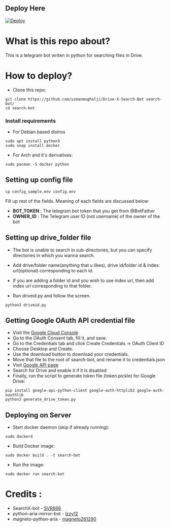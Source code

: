 ## Deploy Here
[![Deploy](https://www.herokucdn.com/deploy/button.svg)](https://heroku.com/deploy)

# What is this repo about?
This is a telegram bot writen in python for searching files in Drive.

# How to deploy?

- Clone this repo:
```
git clone https://github.com/usmanmughalji/Drive-X-Search-Bot search-bot/
cd search-bot
```

### Install requirements

- For Debian based distros
```
sudo apt install python3
sudo snap install docker 
```
- For Arch and it's derivatives:
```
sudo pacman -S docker python
```

## Setting up config file
```
cp config_sample.env config.env
```
Fill up rest of the fields. Meaning of each fields are discussed below:
- **BOT_TOKEN** : The telegram bot token that you get from @BotFather
- **OWNER_ID** : The Telegram user ID (not username) of the owner of the bot

## Setting up drive_folder file

- The bot is unable to search in sub-directories, but you can specify directories in which you wanna search.
- Add drive/folder name(anything that u likes), drive id/folder id & index url(optional) corresponding to each id.
- If you are adding a folder id and you wish to use index url, then add index url corresponding to that folder.

- Run driveid.py and follow the screen.
```
python3 driveid.py
```

## Getting Google OAuth API credential file

- Visit the [Google Cloud Console](https://console.developers.google.com/apis/credentials)
- Go to the OAuth Consent tab, fill it, and save.
- Go to the Credentials tab and click Create Credentials -> OAuth Client ID
- Choose Desktop and Create.
- Use the download button to download your credentials.
- Move that file to the root of search-bot, and rename it to credentials.json
- Visit [Google API page](https://console.developers.google.com/apis/library)
- Search for Drive and enable it if it is disabled
- Finally, run the script to generate token file (token.pickle) for Google Drive:
```
pip install google-api-python-client google-auth-httplib2 google-auth-oauthlib
python3 generate_drive_token.py
```
## Deploying on Server
- Start docker daemon (skip if already running):
```
sudo dockerd
```
- Build Docker image:
```
sudo docker build . -t search-bot
```
- Run the image:
```
sudo docker run search-bot
```
# Credits :
- SearchX-bot - [SVR666](https://github.com/SVR666/SearchX-bot)
- python-aria-mirror-bot - [lzzy12](https://github.com/lzzy12/python-aria-mirror-bot)
- magneto-python-aria - [magneto261290](https://github.com/magneto261290/magneto-python-aria)
